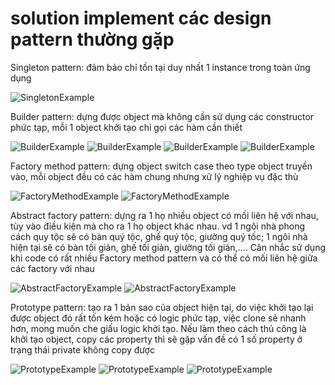 # solution implement các design pattern thường gặp

Singleton pattern: đảm bảo chỉ tồn tại duy nhất 1 instance trong toàn ứng dụng

![SingletonExample](Img/SingletonExample.png)

Builder pattern: dựng được object mà không cần sử dụng các constructor phức tạp, mỗi 1 object khởi tạo chỉ gọi các hàm cần thiết

![BuilderExample](Img/BuilderExample1.png) ![BuilderExample](Img/BuilderExample2.png) ![BuilderExample](Img/BuilderExample3.png) ![BuilderExample](Img/BuilderExample4.png)

Factory method pattern: dựng object switch case theo type object truyền vào, mỗi object đều có các hàm chung nhưng xử lý nghiệp vụ đặc thù

![FactoryMethodExample](Img/FactoryMethodExample1.png) ![FactoryMethodExample](Img/FactoryMethodExample2.png)

Abstract factory pattern: dựng ra 1 họ nhiều object có mối liên hệ với nhau, tùy vào điều kiện mà cho ra 1 họ object khác nhau. vd 1 ngôi nhà phong cách quy tộc sẽ có bàn quý tộc, ghế quý tộc, giường quý tốc; 1 ngôi nhà hiện tại sẽ có bàn tối giản, ghế tối giản, giường tối giản,.... Cân nhắc sử dụng khi code có rất nhiều Factory method pattern và có thể có mối liên hệ giữa các factory với nhau

![AbstractFactoryExample](Img/AbstractFactoryExpample1.png) ![AbstractFactoryExample](Img/AbstractFactoryExpample2.png)

Prototype pattern: tạo ra 1 bản sao của object hiện tại, do việc khởi tạo lại được object đó rất tốn kém hoặc có logic phức tạp, việc clone sẽ nhanh hơn, mong muốn che giấu logic khởi tạo. Nếu làm theo cách thủ công là khởi tạo object, copy các property thì sẽ gặp vấn đề có 1 số property ở trạng thái private không copy được

![PrototypeExample](Img/PrototypeExample1.png) ![PrototypeExample](Img/PrototypeExample2.png) ![PrototypeExample](Img/PrototypeExample3.png)

